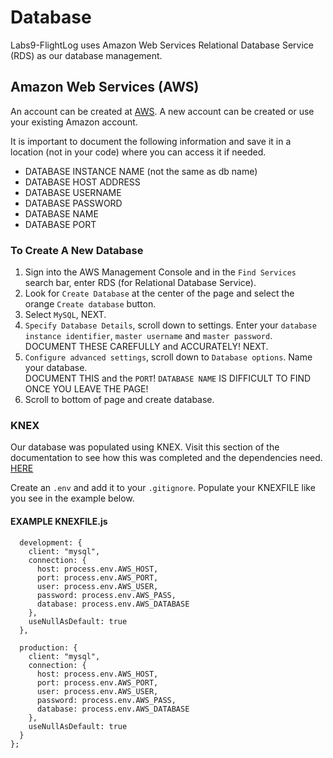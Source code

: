 # Database

Labs9-FlightLog uses Amazon Web Services Relational Database Service (RDS) as our database management.

## Amazon Web Services (AWS)

An account can be created at [AWS](aws.amazon.com). A new account can be created or use your existing Amazon account.

It is important to document the following information and save it in a location (not in your code) where you can access it if needed.
- DATABASE INSTANCE NAME (not the same as db name)
- DATABASE HOST ADDRESS
- DATABASE USERNAME
- DATABASE PASSWORD
- DATABASE NAME
- DATABASE PORT

### To Create A New Database
 1. Sign into the AWS Management Console and in the `Find Services` search bar, enter RDS (for Relational Database Service). 
 2. Look for `Create Database` at the center of the page and select the orange `Create database` button.
 3. Select `MySQL`, NEXT.
 4. `Specify Database Details`, scroll down to settings. Enter your `database instance identifier`, `master username` and `master password`. DOCUMENT THESE CAREFULLY and ACCURATELY! NEXT.
 5. `Configure advanced settings`, scroll down to `Database options`. Name your database. <br> DOCUMENT THIS and the `PORT`! `DATABASE NAME` IS DIFFICULT TO FIND ONCE YOU LEAVE THE PAGE!
 6. Scroll to bottom of page and create database.

### KNEX
Our database was populated using KNEX. Visit this section of the documentation to see how this was completed and the dependencies need. [HERE](./readme.md)

Create an `.env` and add it to your `.gitignore`. Populate your KNEXFILE like you see in the example below.

#### EXAMPLE KNEXFILE.js
```module.exports = {
  development: {
    client: "mysql",
    connection: {
      host: process.env.AWS_HOST,
      port: process.env.AWS_PORT,
      user: process.env.AWS_USER,
      password: process.env.AWS_PASS,
      database: process.env.AWS_DATABASE
    },
    useNullAsDefault: true
  },

  production: {
    client: "mysql",
    connection: {
      host: process.env.AWS_HOST,
      port: process.env.AWS_PORT,
      user: process.env.AWS_USER,
      password: process.env.AWS_PASS,
      database: process.env.AWS_DATABASE
    },
    useNullAsDefault: true
  }
};




